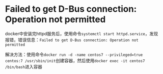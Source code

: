 # Failed to get D-Bus connection: Operation not permitted

docker中安装完httpd服务后，使用命令`systemctl start httpd.service`，发现报错，错误信息：`Failed to get D-Bus connection: Operation not permitted`

解决方法：使用命令`docker run -d -name centos7 --privileged=true centos:7 /usr/sbin/init`创建容器，然后使用`docker exec -it centos7 /bin/bash`进入容器

